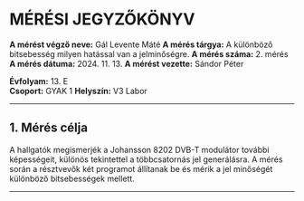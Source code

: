 # MÉRÉSI JEGYZŐKÖNYV

**A mérést végző neve:** Gál Levente Máté
**A mérés tárgya:** A különböző bitsebesség milyen hatással van a jelminőségre.
**A mérés száma:** 2. mérés  
**A mérés dátuma:** 2024. 11. 13.
**A mérést vezette:** Sándor Péter  

**Évfolyam:** 13. E  
**Csoport:** GYAK 1 
**Helyszín:** V3 Labor  

---

## 1. Mérés célja
A hallgatók megismerjék a Johansson 8202 DVB-T modulátor további képességeit, különös tekintettel a többcsatornás jel generálásra. A mérés során a résztvevők két programot állítanak be és mérik a jel minőségét különböző bitsebességek mellett.

---
